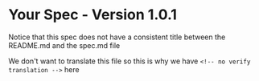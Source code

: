 # Your Spec - Version 1.0.1

Notice that this spec does not have a consistent title between the README.md and the
spec.md file

We don't want to translate this file so this is why we have 
`<!-- no verify translation -->` here